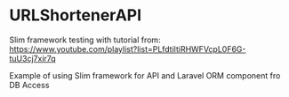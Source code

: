 # URLShortenerAPI
Slim framework testing with tutorial from: https://www.youtube.com/playlist?list=PLfdtiltiRHWFVcpL0F6G-tuU3cj7xir7q

Example of using Slim framework for API and Laravel ORM component fro DB Access 
